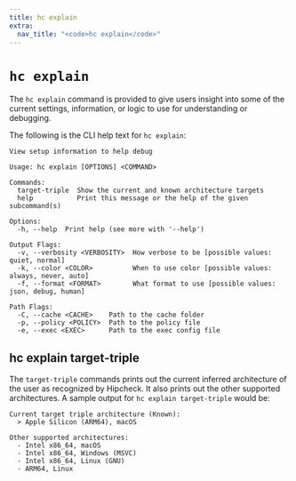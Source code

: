 ```yaml
---
title: hc explain
extra:
  nav_title: "<code>hc explain</code>"
---
```


# `hc explain`

The `hc explain` command is provided to give users insight into some of the
current settings, information, or logic to use for understanding or debugging.

The following is the CLI help text for `hc explain`:

```
View setup information to help debug

Usage: hc explain [OPTIONS] <COMMAND>

Commands:
  target-triple  Show the current and known architecture targets
  help           Print this message or the help of the given subcommand(s)

Options:
  -h, --help  Print help (see more with '--help')

Output Flags:
  -v, --verbosity <VERBOSITY>  How verbose to be [possible values: quiet, normal]
  -k, --color <COLOR>          When to use color [possible values: always, never, auto]
  -f, --format <FORMAT>        What format to use [possible values: json, debug, human]

Path Flags:
  -C, --cache <CACHE>    Path to the cache folder
  -p, --policy <POLICY>  Path to the policy file
  -e, --exec <EXEC>      Path to the exec config file
```

## hc explain target-triple

The `target-triple` commands prints out the current inferred architecture of
the user as recognized by Hipcheck. It also prints out the other supported 
architectures. A sample output for `hc explain target-triple` would be:

```
Current target triple architecture (Known):
  > Apple Silicon (ARM64), macOS

Other supported architectures:
  - Intel x86_64, macOS
  - Intel x86_64, Windows (MSVC)
  - Intel x86_64, Linux (GNU)
  - ARM64, Linux
```
